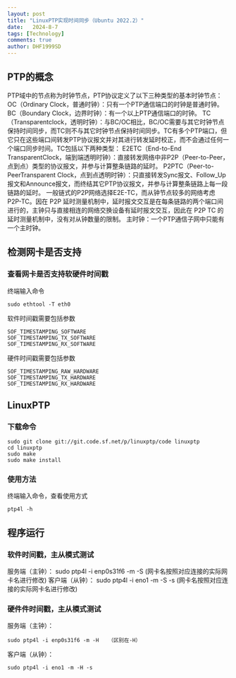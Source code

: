 ```yaml
---
layout: post
title: "LinuxPTP实现时间同步（Ubuntu 2022.2）"
date:   2024-8-7
tags: [Technology]
comments: true
author: DHF1999SD
---
```


<!-- more -->
## PTP的概念
PTP域中的节点称为时钟节点，PTP协议定义了以下三种类型的基本时钟节点：
OC（Ordinary Clock，普通时钟）：只有一个PTP通信端口的时钟是普通时钟。
BC（Boundary Clock，边界时钟）：有一个以上PTP通信端口的时钟。
TC（Transparentclock，透明时钟）：与BC/OC相比，BC/OC需要与其它时钟节点保持时间同步，而TC则不与其它时钟节点保持时间同步。TC有多个PTP端口，但它只在这些端口间转发PTP协议报文并对其进行转发延时校正，而不会通过任何一个端口同步时间。TC包括以下两种类型：
E2ETC（End-to-End TransparentClock，端到端透明时钟）：直接转发网络中非P2P（Peer-to-Peer，点到点）类型的协议报文，并参与计算整条链路的延时。
P2PTC（Peer-to-PeerTransparent Clock，点到点透明时钟）：只直接转发Sync报文、Follow_Up报文和Announce报文，而终结其它PTP协议报文，并参与计算整条链路上每一段链路的延时。
一般链式的P2P网络选择E2E-TC，而从钟节点较多的网络考虑P2P-TC。因在 P2P 延时测量机制中，延时报文交互是在每条链路的两个端口间进行的，主钟只与直接相连的网络交换设备有延时报文交互，因此在 P2P TC 的延时测量机制中，没有对从钟数量的限制。
主时钟：一个PTP通信子网中只能有一个主时钟。

## 检测网卡是否支持
### 查看网卡是否支持软硬件时间戳
终端输入命令

    sudo ethtool -T eth0

软件时间戳需要包括参数

    SOF_TIMESTAMPING_SOFTWARE
    SOF_TIMESTAMPING_TX_SOFTWARE
    SOF_TIMESTAMPING_RX_SOFTWARE

硬件时间戳需要包括参数

    SOF_TIMESTAMPING_RAW_HARDWARE
    SOF_TIMESTAMPING_TX_HARDWARE
    SOF_TIMESTAMPING_RX_HARDWARE

## LinuxPTP
### 下载命令
    sudo git clone git://git.code.sf.net/p/linuxptp/code linuxptp
    cd linuxptp
    sudo make
    sudo make install

### 使用方法
终端输入命令，查看使用方式

    ptp4l -h    

## 程序运行

### 软件时间戳，主从模式测试

服务端（主钟）：
    sudo ptp4l -i enp0s31f6 -m -S (网卡名按照对应连接的实际网卡名进行修改)
客户端（从钟）：
    sudo ptp4l -i eno1 -m -S -s  (网卡名按照对应连接的实际网卡名进行修改)

### 硬件件时间戳，主从模式测试

服务端（主钟）：

    sudo ptp4l -i enp0s31f6 -m -H   （区别在-H）

客户端（从钟）：

    sudo ptp4l -i eno1 -m -H -s